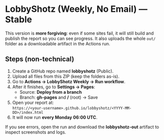 # LobbyShotz (Weekly, No Email) — Stable
This version is **more forgiving**: even if some sites fail, it will still build and publish the report so you can see progress. It also uploads the whole `out/` folder as a downloadable artifact in the Actions run.

## Steps (non-technical)
1. Create a GitHub repo named **lobbyshotz** (Public).
2. Upload all files from this ZIP (keep the folders as-is).
3. Go to **Actions → LobbyShotz Weekly → Run workflow**.
4. After it finishes, go to **Settings → Pages**:
   - Source: **Deploy from a branch**
   - Branch: **gh-pages** and **/** (root) → Save
5. Open your report at:  
   `https://<your-username>.github.io/lobbyshotz/<YYYY-MM-DD>/index.html`
6. It will now run **every Monday 06:00 UTC**.

If you see errors, open the run and download the **lobbyshotz-out** artifact to inspect screenshots and logs.
